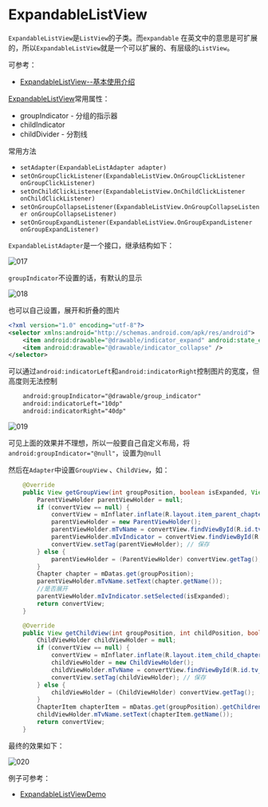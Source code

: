 # ExpandableListView

`ExpandableListView`是`ListView`的子类。而`expandable` 在英文中的意思是可扩展的，所以`ExpandableListView`就是一个可以扩展的、有层级的`ListView`。

可参考：

+ [ExpandableListView--基本使用介绍](https://www.jianshu.com/p/05df9c17a1d8)

[ExpandableListView](https://developer.android.com/reference/android/widget/ExpandableListView)常用属性：

+ groupIndicator - 分组的指示器
+ childIndicator
+ childDivider - 分割线

常用方法

+ `setAdapter(ExpandableListAdapter adapter)`
+ `setOnGroupClickListener(ExpandableListView.OnGroupClickListener onGroupClickListener)`
+ `setOnChildClickListener(ExpandableListView.OnChildClickListener onChildClickListener)`
+ `setOnGroupCollapseListener(ExpandableListView.OnGroupCollapseListener onGroupCollapseListener)`
+ `setOnGroupExpandListener(ExpandableListView.OnGroupExpandListener onGroupExpandListener)`



`ExpandableListAdapter`是一个接口，继承结构如下：

![017](https://github.com/winfredzen/Android-Basic/blob/master/UI/images/017.png)



`groupIndicator`不设置的话，有默认的显示

![018](https://github.com/winfredzen/Android-Basic/blob/master/UI/images/018.png)

也可以自己设置，展开和折叠的图片

```xml
<?xml version="1.0" encoding="utf-8"?>
<selector xmlns:android="http://schemas.android.com/apk/res/android">
    <item android:drawable="@drawable/indicator_expand" android:state_expanded="true" />
    <item android:drawable="@drawable/indicator_collapse" />
</selector>
```

可以通过`android:indicatorLeft`和`android:indicatorRight`控制图片的宽度，但高度则无法控制

```xml
    android:groupIndicator="@drawable/group_indicator"
    android:indicatorLeft="10dp"
    android:indicatorRight="40dp"
```

![019](https://github.com/winfredzen/Android-Basic/blob/master/UI/images/019.png)



可见上面的效果并不理想，所以一般要自己自定义布局，将`android:groupIndicator="@null"`，设置为`@null`

然后在`Adapter`中设置`GroupView` 、`ChildView`，如：

```java
    @Override
    public View getGroupView(int groupPosition, boolean isExpanded, View convertView, ViewGroup parent) {
        ParentViewHolder parentViewHolder = null;
        if (convertView == null) {
            convertView = mInflater.inflate(R.layout.item_parent_chapter, parent, false);
            parentViewHolder = new ParentViewHolder();
            parentViewHolder.mTvName = convertView.findViewById(R.id.tv_name);
            parentViewHolder.mIvIndicator = convertView.findViewById(R.id.indicator_iv);
            convertView.setTag(parentViewHolder); // 保存
        } else {
            parentViewHolder = (ParentViewHolder) convertView.getTag();
        }
        Chapter chapter = mDatas.get(groupPosition);
        parentViewHolder.mTvName.setText(chapter.getName());
        //是否展开
        parentViewHolder.mIvIndicator.setSelected(isExpanded);
        return convertView;
    }

    @Override
    public View getChildView(int groupPosition, int childPosition, boolean isLastChild, View convertView, ViewGroup parent) {
        ChildViewHolder childViewHolder = null;
        if (convertView == null) {
            convertView = mInflater.inflate(R.layout.item_child_chapter, parent, false);
            childViewHolder = new ChildViewHolder();
            childViewHolder.mTvName = convertView.findViewById(R.id.tv_name);
            convertView.setTag(childViewHolder); // 保存
        } else {
            childViewHolder = (ChildViewHolder) convertView.getTag();
        }
        ChapterItem chapterItem = mDatas.get(groupPosition).getChildren().get(childPosition);
        childViewHolder.mTvName.setText(chapterItem.getName());
        return convertView;
    }
```



最终的效果如下：

![020](https://github.com/winfredzen/Android-Basic/blob/master/UI/images/020.png)



例子可参考：

+ [ExpandableListViewDemo](https://github.com/winfredzen/Android-Basic/tree/master/UI/code/ExpandableListViewDemo)


















